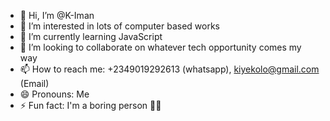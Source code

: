 - 👋 Hi, I’m @K-Iman
- 👀 I’m interested in lots of computer based works
- 🌱 I’m currently learning JavaScript 
- 💞️ I’m looking to collaborate on whatever tech opportunity comes my way 
- 📫 How to reach me: +2349019292613 (whatsapp), kiyekolo@gmail.com (Email)
- 😄 Pronouns: Me
- ⚡ Fun fact: I'm a boring person 🫠✨

<!---
K-Iman/K-Iman is a ✨ special ✨ repository because its `README.md` (this file) appears on your GitHub profile.
You can click the Preview link to take a look at your changes.
--->

